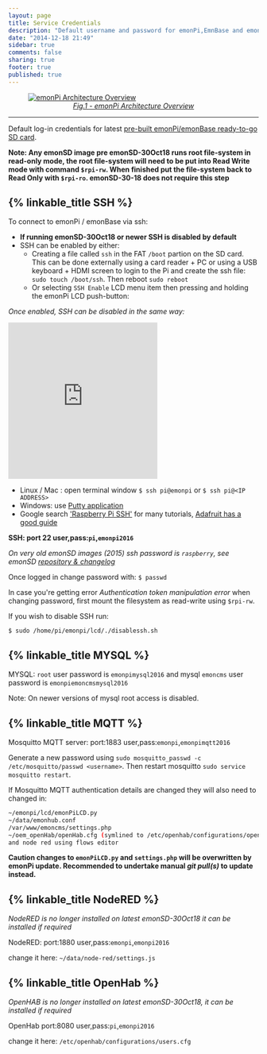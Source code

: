 ```yaml
---
layout: page
title: Service Credentials
description: "Default username and password for emonPi,EmnBase and emonSD systems"
date: "2014-12-18 21:49"
sidebar: true
comments: false
sharing: true
footer: true
published: true
---
```


<figure><a href="https://github.com/openenergymonitor/emonpi/raw/master/docs/emonPi_System_Diagram.png">
<img src="https://github.com/openenergymonitor/emonpi/raw/master/docs/emonPi_System_Diagram.png" alt="emonPi Architecture Overview">
<figcaption style="text-align:center;"><i>Fig.1 - emonPi Architecture Overview</i></figcaption>
</a>
</figure>

***

Default log-in credentials for latest [pre-built emonPi/emonBase ready-to-go SD card](https://github.com/openenergymonitor/emonpi/wiki/emonSD-pre-built-SD-card-Download-&-Change-Log).

**Note: Any emonSD image pre emonSD-30Oct18 runs root file-system in read-only mode, the root file-system will need to be put into Read Write mode with command `$rpi-rw`. When finished put the file-system back to Read Only with `$rpi-ro`. emonSD-30-18 does not require this step**

## {% linkable_title SSH %}

To connect to emonPi / emonBase via ssh:


 - **If running emonSD-30Oct18 or newer SSH is disabled by default**
 - SSH can be enabled by either:
    - Creating a file called `ssh` in the FAT `/boot` partion on the SD card. This can be done externally using a card reader + PC or using a USB keyboard + HDMI screen to login to the Pi and create the ssh file: `sudo touch /boot/ssh`. Then reboot `sudo reboot`
    - Or selecting `SSH Enable` LCD menu item then pressing and holding the emonPi LCD push-button:

*Once enabled, SSH can be disabled in the same way:*

<div class='videoWrapper'>
<iframe width="300" height="315" src="https://www.youtube.com/embed/sFwFamB-ifU" frameborder="0" allowfullscreen></iframe>
</div>

 - Linux / Mac : open terminal window `$ ssh pi@emonpi` or `$ ssh pi@<IP ADDRESS>`
 - Windows: use [Putty application](http://www.chiark.greenend.org.uk/~sgtatham/putty/download.html)
 - Google search ['Raspberry Pi SSH'](http://lmgtfy.com/?q=raspberry+pi+ssh) for many tutorials, [Adafruit has a good guide](https://learn.adafruit.com/downloads/pdf/adafruits-raspberry-pi-lesson-6-using-ssh.pdf)

**SSH: port 22 user,pass:`pi`,`emonpi2016`**

*On very old emonSD images (2015) ssh password is `raspberry`, see emonSD [repository & changelog](https://github.com/openenergymonitor/emonpi/wiki/emonSD-pre-built-SD-card-Download-&-Change-Log)*

Once logged in change password with: `$ passwd`

In case you're getting error _Authentication token manipulation error_ when changing password, first mount the filesystem as read-write using `$rpi-rw`.

If you wish to disable SSH run:

`$ sudo /home/pi/emonpi/lcd/./disablessh.sh`


## {% linkable_title MYSQL %}

MYSQL: `root` user password is `emonpimysql2016` and mysql `emoncms` user password is `emonpiemoncmsmysql2016`

Note: On newer versions of mysql root access is disabled.


## {% linkable_title MQTT %}

Mosquitto MQTT server: port:1883 user,pass:`emonpi`,`emonpimqtt2016`

Generate a new password using `sudo mosquitto_passwd -c /etc/mosquitto/passwd <username>`. Then restart mosquitto `sudo service mosquitto restart`.

If Mosquitto MQTT authentication details are changed they will also need to changed in:

```bash
~/emonpi/lcd/emonPiLCD.py
~/data/emonhub.conf
/var/www/emoncms/settings.php
~/oem_openHab/openHab.cfg (symlined to /etc/openhab/configurations/openhab.cfg)
and node red using flows editor
```

**Caution changes to `emonPiLCD.py` and `settings.php` will be overwritten by emonPi update. Recommended to undertake manual *git pull(s)* to update instead.**

## {% linkable_title NodeRED %}

*NodeRED is no longer installed on latest emonSD-30Oct18 it can be installed if required*

NodeRED: port:1880 user,pass:`emonpi`,`emonpi2016`

change it here:  `~/data/node-red/settings.js`


## {% linkable_title OpenHab %}

*OpenHAB is no longer installed on latest emonSD-30Oct18, it can be installed if required*

OpenHab port:8080 user,pass:`pi`,`emonpi2016`

change it here: `/etc/openhab/configurations/users.cfg`
